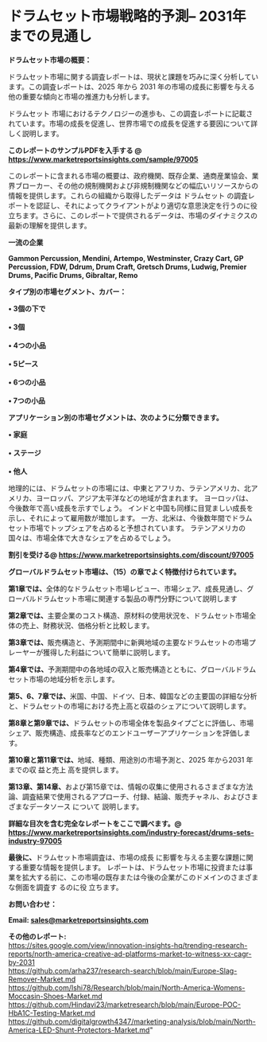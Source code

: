 # ドラムセット市場戦略的予測– 2031年までの見通し

<strong><b>ドラムセット市場の概要：</b></strong>

ドラムセット市場に関する調査レポートは、現状と課題を巧みに深く分析しています。この調査レポートは、2025 年から 2031 年の市場の成長に影響を与える他の重要な傾向と市場の推進力も分析します。

ドラムセット 市場におけるテクノロジーの進歩も、この調査レポートに記載されています。市場の成長を促進し、世界市場での成長を促進する要因について詳しく説明します。

<strong>このレポートのサンプルPDFを入手する @ <a href=https://www.marketreportsinsights.com/sample/97005>https://www.marketreportsinsights.com/sample/97005</a></strong>

このレポートに含まれる市場の概要は、政府機関、既存企業、通商産業協会、業界ブローカー、その他の規制機関および非規制機関などの幅広いリソースからの情報を提供します。これらの組織から取得したデータは ドラムセット の調査レポートを認証し、それによってクライアントがより適切な意思決定を行うのに役立ちます。さらに、このレポートで提供されるデータは、市場のダイナミクスの最新の理解を提供します。

<strong>一流の企業</strong>

<strong><b>Gammon Percussion, Mendini, Artempo, Westminster, Crazy Cart, GP Percussion, FDW, Ddrum, Drum Craft, Gretsch Drums, Ludwig, Premier Drums, Pacific Drums, Gibraltar, Remo</b></strong>

<strong><b>タイプ別の市場セグメント、カバー：</b></strong>

<strong>• 3個の下で<br><br>• 3個<br><br>• 4つの小品<br><br>• 5ピース<br><br>• 6つの小品<br><br>• 7つの小品</strong>

<strong><b>アプリケーション別の市場セグメントは、次のように分類できます。</b></strong>

<strong>• 家庭<br><br>• ステージ<br><br>• 他人</strong>

 地理的には、ドラムセットの市場には、中東とアフリカ、ラテンアメリカ、北アメリカ、ヨーロッパ、アジア太平洋などの地域が含まれます。 ヨーロッパは、今後数年で高い成長を示すでしょう。 インドと中国も同様に目覚ましい成長を示し、それによって雇用数が増加します。 一方、北米は、今後数年間でドラムセット市場でトップシェアを占めると予想されています。 ラテンアメリカの国々は、市場全体で大きなシェアを占めるでしょう。

<strong>割引を受ける@ <a href=https://www.marketreportsinsights.com/discount/97005>https://www.marketreportsinsights.com/discount/97005</a></strong>

<strong><b>グローバルドラムセット市場は、（15）の章でよく特徴付けられています。</b></strong>

<strong><b>第</b></strong><strong><b>1章では、</b></strong>全体的なドラムセット市場レビュー、市場シェア、成長見通し、グローバルドラムセット市場に関連する製品の専門分野について説明します

<strong><b>第2章では、</b></strong>主要企業のコスト構造、原材料の使用状況を、ドラムセット市場全体の売上、財務状況、価格分析と比較します。

<strong><b>第3章では、</b></strong>販売構造と、予測期間中に新興地域の主要なドラムセットの市場プレーヤーが獲得した利益について簡単に説明します。

<strong><b>第4章では、</b></strong>予測期間中の各地域の収入と販売構造とともに、グローバルドラムセット市場の地域分析を示します。

<strong><b>第5、6、7章では、</b></strong>米国、中国、ドイツ、日本、韓国などの主要国の詳細な分析と、ドラムセットの市場における売上高と収益のシェアについて説明します。

<strong><b>第8章と第9章では、</b></strong>ドラムセットの市場全体を製品タイプごとに評価し、市場シェア、販売構造、成長率などのエンドユーザーアプリケーションを評価します。

<strong><b>第10章と第11章では、</b></strong>地域、種類、用途別の市場予測と、2025 年から2031 年までの収 益と売上 高を提供します。

<strong><b>第13章、第14章、</b></strong>および第15章では、情報の収集に使用されるさまざまな方法論、調査結果で使用されるアプローチ、付録、結論、販売チャネル、およびさまざまなデータソース について 説明します。

<strong>詳細な目次を含む完全なレポートをここで調べます。@ <a href=https://www.marketreportsinsights.com/industry-forecast/drums-sets-industry-97005>https://www.marketreportsinsights.com/industry-forecast/drums-sets-industry-97005</a></strong>

<strong><b>最後に、</b></strong>ドラムセット市場調査は、市場の成長 に影響を</a>与える主要な課題に関する重要な情報を提供します。 レポートは、ドラムセット市場に投資または事業を拡大する前に、この市場の既存または今後の企業がこのドメインのさまざまな側面を調査す るのに役 立ちます。

<strong><b>お問い合わせ：</b></strong>

<strong>Email: </strong><a href=mailto:sales@marketreportsinsights.com><strong>sales@marketreportsinsights.com</strong></a>

<strong>その他のレポート:</strong>
<br>
<a href=https://sites.google.com/view/innovation-insights-hq/trending-research-reports/north-america-creative-ad-platforms-market-to-witness-xx-cagr-by-2031>https://sites.google.com/view/innovation-insights-hq/trending-research-reports/north-america-creative-ad-platforms-market-to-witness-xx-cagr-by-2031</a>
<br>
<a href=https://github.com/arha237/research-search/blob/main/Europe-Slag-Remover-Market.md>https://github.com/arha237/research-search/blob/main/Europe-Slag-Remover-Market.md</a>
<br>
<a href=https://github.com/Ishi78/Research/blob/main/North-America-Womens-Moccasin-Shoes-Market.md>https://github.com/Ishi78/Research/blob/main/North-America-Womens-Moccasin-Shoes-Market.md</a>
<br>
<a href=https://github.com/Hindavi23/marketresearch/blob/main/Europe-POC-HbA1C-Testing-Market.md>https://github.com/Hindavi23/marketresearch/blob/main/Europe-POC-HbA1C-Testing-Market.md</a>
<br>
<a href=https://github.com/digitalgrowth4347/marketing-analysis/blob/main/North-America-LED-Shunt-Protectors-Market.md>https://github.com/digitalgrowth4347/marketing-analysis/blob/main/North-America-LED-Shunt-Protectors-Market.md</a>"
